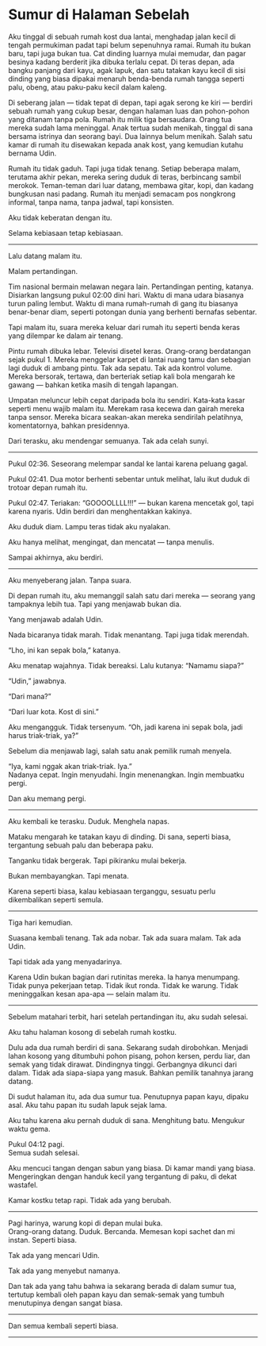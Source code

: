 # Sumur di Halaman Sebelah

Aku tinggal di sebuah rumah kost dua lantai, menghadap jalan kecil di tengah permukiman padat tapi belum sepenuhnya ramai. Rumah itu bukan baru, tapi juga bukan tua. Cat dinding luarnya mulai memudar, dan pagar besinya kadang berderit jika dibuka terlalu cepat. Di teras depan, ada bangku panjang dari kayu, agak lapuk, dan satu tatakan kayu kecil di sisi dinding yang biasa dipakai menaruh benda-benda rumah tangga seperti palu, obeng, atau paku-paku kecil dalam kaleng.

Di seberang jalan — tidak tepat di depan, tapi agak serong ke kiri — berdiri sebuah rumah yang cukup besar, dengan halaman luas dan pohon-pohon yang ditanam tanpa pola. Rumah itu milik tiga bersaudara. Orang tua mereka sudah lama meninggal. Anak tertua sudah menikah, tinggal di sana bersama istrinya dan seorang bayi. Dua lainnya belum menikah. Salah satu kamar di rumah itu disewakan kepada anak kost, yang kemudian kutahu bernama Udin.

Rumah itu tidak gaduh. Tapi juga tidak tenang. Setiap beberapa malam, terutama akhir pekan, mereka sering duduk di teras, berbincang sambil merokok. Teman-teman dari luar datang, membawa gitar, kopi, dan kadang bungkusan nasi padang. Rumah itu menjadi semacam pos nongkrong informal, tanpa nama, tanpa jadwal, tapi konsisten.

Aku tidak keberatan dengan itu.

Selama kebiasaan tetap kebiasaan.

***

Lalu datang malam itu.  

Malam pertandingan.

Tim nasional bermain melawan negara lain. Pertandingan penting, katanya. Disiarkan langsung pukul 02:00 dini hari. Waktu di mana udara biasanya turun paling lembut. Waktu di mana rumah-rumah di gang itu biasanya benar-benar diam, seperti potongan dunia yang berhenti bernafas sebentar.

Tapi malam itu, suara mereka keluar dari rumah itu seperti benda keras yang dilempar ke dalam air tenang.

Pintu rumah dibuka lebar. Televisi disetel keras. Orang-orang berdatangan sejak pukul 1. Mereka menggelar karpet di lantai ruang tamu dan sebagian lagi duduk di ambang pintu. Tak ada sepatu. Tak ada kontrol volume. Mereka bersorak, tertawa, dan berteriak setiap kali bola mengarah ke gawang — bahkan ketika masih di tengah lapangan.

Umpatan meluncur lebih cepat daripada bola itu sendiri. Kata-kata kasar seperti menu wajib malam itu. Merekam rasa kecewa dan gairah mereka tanpa sensor. Mereka bicara seakan-akan mereka sendirilah pelatihnya, komentatornya, bahkan presidennya.

Dari terasku, aku mendengar semuanya. Tak ada celah sunyi.

***

Pukul 02:36. Seseorang melempar sandal ke lantai karena peluang gagal.

Pukul 02:41. Dua motor berhenti sebentar untuk melihat, lalu ikut duduk di trotoar depan rumah itu.

Pukul 02:47. Teriakan: “GOOOOLLLL!!!” — bukan karena mencetak gol, tapi karena nyaris. Udin berdiri dan menghentakkan kakinya.

Aku duduk diam. Lampu teras tidak aku nyalakan.

Aku hanya melihat, mengingat, dan mencatat — tanpa menulis.  

Sampai akhirnya, aku berdiri.

***

Aku menyeberang jalan. Tanpa suara.

Di depan rumah itu, aku memanggil salah satu dari mereka — seorang yang tampaknya lebih tua. Tapi yang menjawab bukan dia.

Yang menjawab adalah Udin.

Nada bicaranya tidak marah. Tidak menantang. Tapi juga tidak merendah.

“Lho, ini kan sepak bola,” katanya.

Aku menatap wajahnya. Tidak bereaksi. Lalu kutanya: “Namamu siapa?”

“Udin,” jawabnya.

“Dari mana?”

“Dari luar kota. Kost di sini.”

Aku mengangguk. Tidak tersenyum. “Oh, jadi karena ini sepak bola, jadi harus triak-triak, ya?”

Sebelum dia menjawab lagi, salah satu anak pemilik rumah menyela.

“Iya, kami nggak akan triak-triak. Iya.”  
Nadanya cepat. Ingin menyudahi. Ingin menenangkan. Ingin membuatku pergi.

Dan aku memang pergi.

***

Aku kembali ke terasku. Duduk. Menghela napas.

Mataku mengarah ke tatakan kayu di dinding. Di sana, seperti biasa, tergantung sebuah palu dan beberapa paku.

Tanganku tidak bergerak. Tapi pikiranku mulai bekerja.

Bukan membayangkan. Tapi menata.

Karena seperti biasa, kalau kebiasaan terganggu, sesuatu perlu dikembalikan seperti semula.

***

Tiga hari kemudian.

Suasana kembali tenang. Tak ada nobar. Tak ada suara malam. Tak ada Udin.

Tapi tidak ada yang menyadarinya.

Karena Udin bukan bagian dari rutinitas mereka. Ia hanya menumpang. Tidak punya pekerjaan tetap. Tidak ikut ronda. Tidak ke warung. Tidak meninggalkan kesan apa-apa — selain malam itu.

***

Sebelum matahari terbit, hari setelah pertandingan itu, aku sudah selesai.

Aku tahu halaman kosong di sebelah rumah kostku.

Dulu ada dua rumah berdiri di sana. Sekarang sudah dirobohkan. Menjadi lahan kosong yang ditumbuhi pohon pisang, pohon kersen, perdu liar, dan semak yang tidak dirawat. Dindingnya tinggi. Gerbangnya dikunci dari dalam. Tidak ada siapa-siapa yang masuk. Bahkan pemilik tanahnya jarang datang.

Di sudut halaman itu, ada dua sumur tua. Penutupnya papan kayu, dipaku asal. Aku tahu papan itu sudah lapuk sejak lama.

Aku tahu karena aku pernah duduk di sana. Menghitung batu. Mengukur waktu gema.

Pukul 04:12 pagi.  
Semua sudah selesai.

Aku mencuci tangan dengan sabun yang biasa. Di kamar mandi yang biasa. Mengeringkan dengan handuk kecil yang tergantung di paku, di dekat wastafel.

Kamar kostku tetap rapi. Tidak ada yang berubah.

***

Pagi harinya, warung kopi di depan mulai buka.  
Orang-orang datang. Duduk. Bercanda. Memesan kopi sachet dan mi instan. Seperti biasa.

Tak ada yang mencari Udin.

Tak ada yang menyebut namanya.

Dan tak ada yang tahu bahwa ia sekarang berada di dalam sumur tua, tertutup kembali oleh papan kayu dan semak-semak yang tumbuh menutupinya dengan sangat biasa.

***

Dan semua kembali seperti biasa.

***
